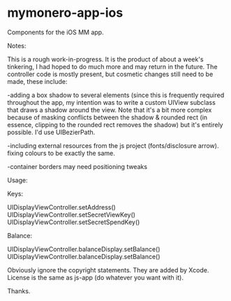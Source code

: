 # mymonero-app-ios
Components for the iOS MM app.

Notes:

This is a rough work-in-progress. It is the product of about a week's tinkering, I had hoped to do much more and may return in the future.
The controller code is mostly present, but cosmetic changes still need to be made, these include:

-adding a box shadow to several elements (since this is frequently required throughout the app, my intention was to
write a custom UIView subclass that draws a shadow around the view. Note that it's a bit more complex because of masking conflicts
between the shadow & rounded rect (in essence, clipping to the rounded rect removes the shadow) but it's entirely possible.
I'd use UIBezierPath.

-including external resources from the js project (fonts/disclosure arrow). fixing colours to be exactly the same.

-container borders may need positioning tweaks


Usage:

Keys:

UIDisplayViewController.setAddress()
UIDisplayViewController.setSecretViewKey()
UIDisplayViewController.setSecretSpendKey()

Balance:

UIDisplayViewController.balanceDisplay.setBalance()
UIDisplayViewController.balanceDisplay.setBalance()




Obviously ignore the copyright statements. They are added by Xcode. License is the same as js-app (do whatever you want with it).

Thanks.

